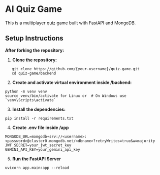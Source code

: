 # AI Quiz Game

This is a multiplayer quiz game built with FastAPI and MongoDB.

## Setup Instructions

**After forking the repository:**

1. **Clone the repository:**

```
   git clone https://github.com/{your-username}/quiz-game.git
   cd quiz-game/backend
```

2. **Create and activate virtual environment inside /backend:**
```
python -m venv venv
source venv/bin/activate for Linux or  # On Windows use `venv\Scripts\activate`
```


3. **Install the dependencies:**
```
pip install -r requirements.txt
```

4. **Create .env file inside /app**

```
MONGODB_URL=mongodb+srv://<username>:<password>@cluster0.mongodb.net/<dbname>?retryWrites=true&w=majority
JWT_SECRET=your_jwt_secret_key
GEMINI_API_KEY=your_gemini_api_key
```


5. **Run the FastAPI Server**
```
uvicorn app.main:app --reload
```
